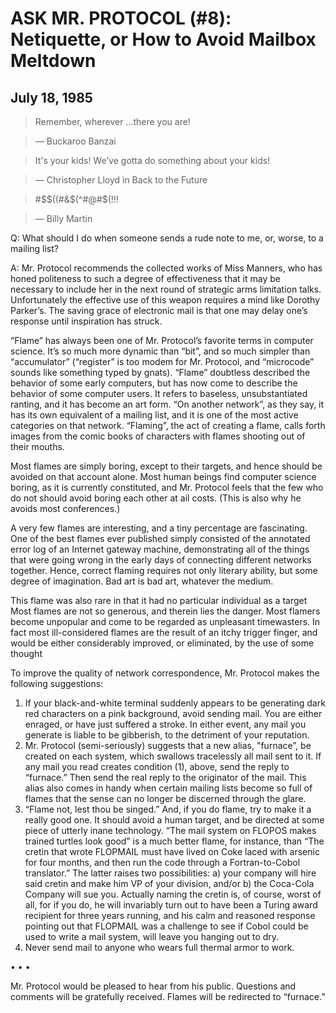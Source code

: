 ﻿# ASK MR. PROTOCOL (#8): Netiquette, or How to Avoid Mailbox Meltdown

## July 18, 1985

> Remember, wherever ...there you are!

> —	Buckaroo Banzai

> It's your kids! We’ve gotta do something about your kids!

> —	Christopher Lloyd in Back to the Future

> #$$((#&$(^#@#$(!!!

> —	Billy Martin

Q: What should I do when someone sends a rude note to me, or, worse, to a mailing list?

A: Mr. Protocol recommends the collected works of Miss Manners, who has honed politeness to such a degree of effectiveness that it may be necessary to include her in the next round of strategic arms limitation talks. Unfortunately the effective use of this weapon requires a mind like Dorothy Parker’s. The saving grace of electronic mail is that one may delay one’s response until inspiration has struck.

“Flame” has always been one of Mr. Protocol’s favorite terms in computer science. It’s so much more dynamic than “bit”, and so much simpler than “accumulator” (“register” is too modem for Mr. Protocol, and “microcode” sounds like something typed by gnats). “Flame” doubtless described the behavior of some early computers, but has now come to describe the behavior of some computer users. It refers to baseless, unsubstantiated ranting, and it has become an art form. “On another network”, as they say, it has its own equivalent of a mailing list, and it is one of the most active categories on that network. “Flaming”, the act of creating a flame, calls forth images from the comic books of characters with flames shooting out of their mouths.

Most flames are simply boring, except to their targets, and hence should be avoided on that account alone. Most human beings find computer science boring, as it is currently constituted, and Mr. Protocol feels that the few who do not should avoid boring each other at ail costs. (This is also why he avoids most conferences.)

A very few flames are interesting, and a tiny percentage are fascinating. One of the best flames ever published simply consisted of the annotated error log of an Internet gateway machine, demonstrating all of the things that were going wrong in the early days of connecting different networks together. Hence, correct flaming requires not only literary ability, but some degree of imagination. Bad art is bad art, whatever the medium.

This flame was also rare in that it had no particular individual as a target Most flames are not so generous, and therein lies the danger. Most flamers become unpopular and come to be regarded as unpleasant timewasters. In fact most ill-considered flames are the result of an itchy trigger finger, and would be either considerably improved, or eliminated, by the use of some thought

To improve the quality of network correspondence, Mr. Protocol makes the following suggestions:

1)	If your black-and-white terminal suddenly appears to be generating dark red characters on a pink background, avoid sending mail. You are either enraged, or have just suffered a stroke. In either event, any mail you generate is liable to be gibberish, to the detriment of your reputation.
2)	Mr. Protocol (semi-seriously) suggests that a new alias, "furnace”, be created on each system, which swallows tracelessly all mail sent to it. If any mail you read creates condition (1), above, send the reply to “furnace.” Then send the real reply to the originator of the mail. This alias also comes in handy when certain mailing lists become so full of flames that the sense can no longer be discerned through the glare.
3)	“Flame not, lest thou be singed.” And, if you do flame, try to make it a really good one. It should avoid a human target, and be directed at some piece of utterly inane technology. “The mail system on FLOPOS makes trained turtles look good” is a much better flame, for instance, than “The cretin that wrote FLOPMAIL must have lived on Coke laced with arsenic for four months, and then run the code through a Fortran-to-Cobol translator.” The latter raises two possibilities: a) your company will hire said cretin and make him VP of your division, and/or b) the Coca-Cola Company will sue you. Actually naming the cretin is, of course, worst of all, for if you do, he will invariably turn out to have been a Turing award recipient for three years running, and his calm and reasoned response pointing out that FLOPMAIL was a challenge to see if Cobol could be used to write a mail system, will leave you hanging out to dry.
4)	Never send mail to anyone who wears full thermal armor to work.

• • •

Mr. Protocol would be pleased to hear from his public. Questions and comments will be gratefully received. Flames will be redirected to “furnace.”


